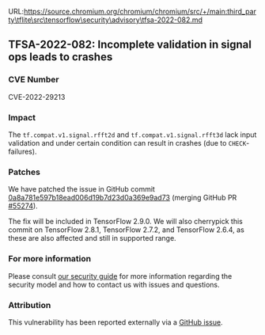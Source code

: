 URL:https://source.chromium.org/chromium/chromium/src/+/main:third_party\tflite\src\tensorflow\security\advisory\tfsa-2022-082.md
## TFSA-2022-082: Incomplete validation in signal ops leads to crashes

### CVE Number
CVE-2022-29213

### Impact
The `tf.compat.v1.signal.rfft2d` and `tf.compat.v1.signal.rfft3d` lack input validation and under certain condition can result in crashes (due to `CHECK`-failures).

### Patches
We have patched the issue in GitHub commit [0a8a781e597b18ead006d19b7d23d0a369e9ad73](https://github.com/tensorflow/tensorflow/commit/0a8a781e597b18ead006d19b7d23d0a369e9ad73) (merging GitHub PR [#55274](https://github.com/tensorflow/tensorflow/pull/55274)).

The fix will be included in TensorFlow 2.9.0. We will also cherrypick this commit on TensorFlow 2.8.1, TensorFlow 2.7.2, and TensorFlow 2.6.4, as these are also affected and still in supported range.

### For more information
Please consult [our security guide](https://github.com/tensorflow/tensorflow/blob/master/SECURITY.md) for more information regarding the security model and how to contact us with issues and questions.

### Attribution
This vulnerability has been reported externally via a [GitHub issue](https://github.com/tensorflow/tensorflow/issues/55263).
